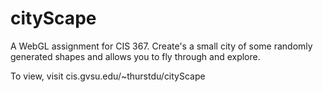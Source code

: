 # cityScape
A WebGL assignment for CIS 367.  Create's a small city of some randomly generated shapes and allows you to fly through and explore.

To view, visit cis.gvsu.edu/~thurstdu/cityScape
